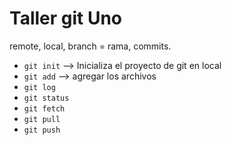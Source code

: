 # Taller git Uno

remote, local, branch = rama, commits.

* `git init` --> Inicializa el proyecto de git en local
* `git add` --> agregar los archivos
* `git log`
* `git status`
* `git fetch`
* `git pull`
* `git push`